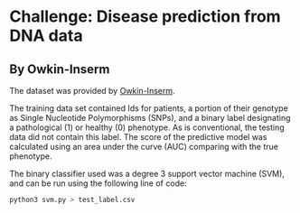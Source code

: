#  Challenge: Disease prediction from DNA data
## By Owkin-Inserm

The dataset was provided by [Owkin-Inserm](https://challengedata.ens.fr/en/challenge/40/disease_prediction_from_dna_data.html).

The training data set contained Ids for patients, a portion of their genotype as Single Nucleotide Polymorphisms (SNPs), and a binary label designating a pathological (1) or healthy (0) phenotype. As is conventional, the testing data did not contain this label. The score of the predictive model was calculated using an area under the curve (AUC) comparing with the true phenotype.

The binary classifier used was a degree 3 support vector machine (SVM), and can be run using the following line of code:

```bash
python3 svm.py > test_label.csv
```